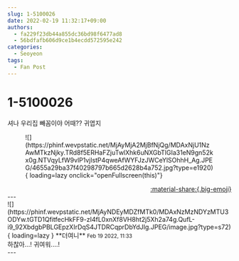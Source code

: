 ```yaml
---
slug: 1-5100026
date: 2022-02-19 11:32:17+09:00
authors:
  - fa229f23db44a855dc36bd98f6477ad8
  - 56bdfafb606d9ce1b4ecdd572595e242
categories:
  - Seoyeon
tags:
  - Fan Post
---
```


# 1-5100026

<div class="post-container" markdown="1">
<div class="content-container md-sidebar__scrollwrap" markdown="1">

셔나 우리집 빼꼼이야 어때?? 귀엽지
<figure markdown="1">
![](https://phinf.wevpstatic.net/MjAyMjA2MjBfNjQg/MDAxNjU1NzAwMTkzNjky.TRd8f5ERHaFZjuTwlXhk6uNXGbTlGIa31eN9gn52kx0g.NTVqyLfW9vlP1vjlstP4qweAfWYFJzJWCeYlSOhhH_Ag.JPEG/4655a29ba37f40298797b665d2628b4a752.jpg?type=e1920){ loading=lazy onclick="openFullscreen(this)"}
</figure>


</div>
</div>

<div style="text-align: right;" markdown="1">
<a href="https://weverse.io/fromis9/fanpost/1-5100026" style="text-align: right;">:material-share:{.big-emoji}</a>
</div>
---

<div class="comments-container md-sidebar__scrollwrap" markdown="1">
<div class="comment" markdown="1">
<div class='id-container' markdown="1">
![](https://phinf.wevpstatic.net/MjAyNDEyMDZfMTk0/MDAxNzMzNDYzMTU3ODYw.tGTD1QfitfecHkFF9-zI4fL0xnXf8VH8ht2j5Xh2a74g.QufL-i9_92XbdgbPBLGEpzXIrDqS4JTDRCqprDbYdJIg.JPEG/image.jpg?type=s72){ loading=lazy }
**<span class="artist">더여니</span>** <small>Feb 19 2022, 11:33</small><br>
</div>
<div class='comment-body' markdown="1">
하찮아...! 귀여워....!
</div>
</div>
</div>
---
